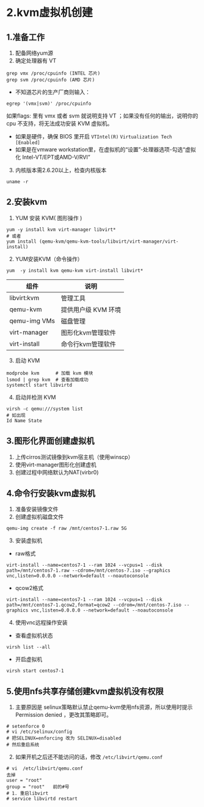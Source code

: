 # 2.kvm虚拟机创建


## 1.准备工作

1. 配备网络yum源
2. 确定处理器有 VT
```shell
grep vmx /proc/cpuinfo (INTEL 芯片)
grep svm /proc/cpuinfo (AMD 芯片)
```
- 不知道芯片的生产厂商则输入：
```shell
egrep '(vmx|svm)' /proc/cpuinfo
```

如果flags: 里有 vmx 或者 svm 就说明支持 VT ；如果没有任何的输出，说明你的 cpu 不支持，将无法成功安装 KVM 虚拟机。

 - 如果是硬件，确保 BIOS 里开启 `VTIntel(R)`      `Virtualization Tech [Enabled]`
 - 如果是在vmware workstation里，在虚拟机的“设置”-处理器选项-勾选“虚拟化 Intel-VT/EPT或AMD-V/RVI”

3. 内核版本需2.6.20以上，检查内核版本
```shell
uname -r
```



## 2.安装kvm


1. YUM 安装 KVM( 图形操作 )
```shell
yum -y install kvm virt-manager libvirt*
# 或者
yum install (qemu-kvm/qemu-kvm-tools/libvirt/virt-manager/virt-install)
```


2. YUM安装KVM（命令操作）
```shell
yum  -y install kvm qemu-kvm virt-install libvirt*
```


|组件|说明|
|----|----|
|libvirt:kvm  |	管理工具|
|qemu-kvm	    | 提供用户级 KVM 环境|
|qemu-img	VMs | 磁盘管理|
|virt-manager	| 图形化kvm管理软件|
|virt-install	| 命令行kvm管理软件|



3. 启动 KVM
```shell
modprobe kvm      # 加载 kvm 模块
lsmod | grep kvm  # 查看加载成功
systemctl start libvirtd
```


4. 启动并检测 KVM
```shell
virsh -c qemu:///system list
# 如出现
Id Name State
```



## 3.图形化界面创建虚拟机

1. 上传cirros测试镜像到kvm宿主机（使用winscp）
2. 使用virt-manager图形化创建虚机
3. 创建过程中网络默认为NAT(virbr0)

## 4.命令行安装kvm虚拟机

1. 准备安装镜像文件
2. 创建虚拟机磁盘文件
```shell
qemu-img create -f raw /mnt/centos7-1.raw 5G
```

3. 安装虚拟机

- raw格式

```shell
virt-install --name=centos7-1 --ram 1024 --vcpus=1 --disk path=/mnt/centos7-1.raw --cdrom=/mnt/centos-7.iso --graphics vnc,listen=0.0.0.0 --network=default --noautoconsole
```

- qcow2格式

```shell
virt-install --name=centos7-1 --ram 1024 --vcpus=1 --disk path=/mnt/centos7-1.qcow2,format=qcow2 --cdrom=/mnt/centos-7.iso --graphics vnc,listen=0.0.0.0 --network=default --noautoconsole
```



4. 使用vnc远程操作安装

- 查看虚拟机状态
```shell
virsh list --all
```

- 开启虚拟机

```shell
virsh start centos7-1
```



## 5.使用nfs共享存储创建kvm虚拟机没有权限

1. 主要原因是 selinux策略默认禁止qemu-kvm使用nfs资源，所以使用时提示 Permission denied ，更改其策略即可。

```shell
# setenforce 0
# vi /etc/selinux/config 
# 把SELINUX=enforcing 改为 SELINUX=disabled
# 然后重启系统
```

2. 如果开机之后还不能访问的话，修改  `/etc/libvirt/qemu.conf`

```shell
# vi  /etc/libvirt/qemu.conf
去掉 
user = "root"
group = "root"   前的#号
# 1. 重启libvirt 
# service libvirtd restart
```
